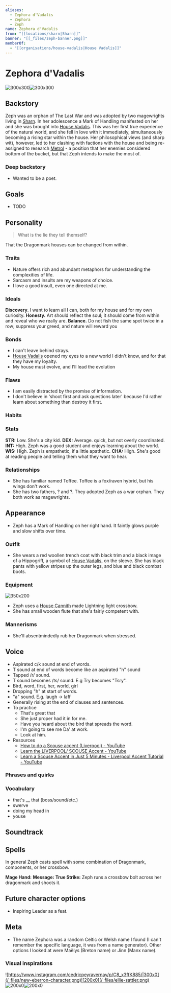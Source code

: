 ```yaml
---
aliases:
  - Zephora d'Vadalis
  - Zephora
  - Zeph
name: Zephora d'Vadalis
from: "[[locations/sharn|Sharn]]"
banner: "[[_files/zeph-banner.png]]"
memberOf:
  - "[[organisations/house-vadalis|House Vadalis]]"
---
```

# Zephora d'Vadalis

![300x300](/_files/zeph-turnaround.gif)![300x300](/_files/zeph-token-full.png)
## Backstory

Zeph was an orphan of The Last War and was adopted by two magewrights living in [Sharn](locations/sharn.md). In her adolescence a Mark of Handling manifested on her and she was brought into [House Vadalis](organisations/house-vadalis.md). This was her first true experience of the natural world, and she fell in love with it immediately, simultaneously becoming a rising star within the house. Her philosophical views (and sharp wit), however, led to her clashing with factions with the house and being re-assigned to research [Metrol](locations/metrol.md) - a position that her enemies considered bottom of the bucket, but that Zeph intends to make the most of.

### Deep backstory

- Wanted to be a poet.

## Goals

- TODO

## Personality

> What is the lie they tell themself?

That the Dragonmark houses can be changed from within.

### Traits

- Nature offers rich and abundant metaphors for understanding the complexities of life.
- Sarcasm and insults are my weapons of choice.
- I love a good insult, even one directed at me.

### Ideals

**Discovery**. I want to learn all I can, both for my house and for my own curiosity.
**Honesty.** Art should reflect the soul; it should come from within and reveal who we really are.
**Balance.** Do not fish the same spot twice in a row; suppress your greed, and nature will reward you

### Bonds

- I can't leave behind strays.
- [House Vadalis](organisations/house-vadalis.md) opened my eyes to a new world I didn't know, and for that they have my loyalty.
- My house must evolve, and I'll lead the evolution

### Flaws

- I am easily distracted by the promise of information.
- I don't believe in 'shoot first and ask questions later' because I'd rather learn about something than destroy it first.

### Habits

### Stats

**STR:** Low. She's a city kid.
**DEX:** Average. quick, but not overly coordinated.
**INT:** High. Zeph was a good student and enjoys learning about the world.
**WIS:** High. Zeph is empathetic, if a little apathetic.
**CHA:** High. She's good at reading people and telling them what they want to hear.

### Relationships

- She has familiar named Toffee. Toffee is a fox/raven hybrid, but his wings don't work.
- She has two fathers, ? and ?. They adopted Zeph as a war orphan. They both work as magewrights.

## Appearance

- Zeph has a Mark of Handling on her right hand. It faintly glows purple and slow shifts over time.

### Outfit

- She wears a red woollen trench coat with black trim and a black image of a Hippogriff, a symbol of [House Vadalis](organisations/house-vadalis.md), on the sleeve. She has black pants with yellow stripes up the outer legs, and blue and black combat boots.

### Equipment

![350x200](/_files/lightning-crossbow.png)

- Zeph uses a [House Cannith](organisations/house-cannith.md) made Lightning light crossbow.
- She has small wooden flute that she's fairly competent with.

### Mannerisms

- She'll absentmindedly rub her Dragonmark when stressed.

## Voice

- Aspirated c/k sound at end of words.
- T sound at end of words become like an aspirated "h" sound
- Tapped /r/ sound.
- T sound becomes /ts/ sound. E.g Try becomes "Tsry".
- Bird, word, first, her, world, girl
- Dropping "h" at start of words.
- "a" sound. E.g. laugh -> laff
- Generally rising at the end of clauses and sentences.
- To practice
	- That's great that
	- She just proper had it in for me.
	- Have you heard about the bird that spreads the word.
	- I'm going to see me Da' at work.
	- Look at him.
- Resources
	- [How to do a Scouse accent (Liverpool) - YouTube](https://www.youtube.com/watch?v=NiUOu1Y6drQ)
	- [Learn the LIVERPOOL/ SCOUSE Accent - YouTube](https://www.youtube.com/watch?v=AC9SRVcg_D0)
	- [Learn a Scouse Accent in Just 5 Minutes - Liverpool Accent Tutorial - YouTube](https://www.youtube.com/watch?v=6StyNXQyrtY)

### Phrases and quirks

### Vocabulary

- that's __ that (boss/sound/etc.)
- swerve
- doing my head in
- youse

## Soundtrack

## Spells

In general Zeph casts spell with some combination of Dragonmark, components, or her crossbow.

**Mage Hand:**
**Message:**
**True Strike:** Zeph runs a crossbow bolt across her dragonmark and shoots it.

## Future character options

- Inspiring Leader as a feat.

## Meta

- The name Zephora was a random Celtic or Welsh name I found (I can't remember the specific language, it was from a name generator). Other options I looked at were Maëlys (Breton name) or Jinn (Manx name).

### Visual inspirations

![https://www.instagram.com/cedricpeyravernay/p/C8_x3ffK885/|300x0](/_files/new-eberron-character.png)![200x0](/_files/ellie-sattler.png)
![200x0](/_files/ellie-sattler-2.png)![200x0](/_files/ellie-sattler-3.png)
